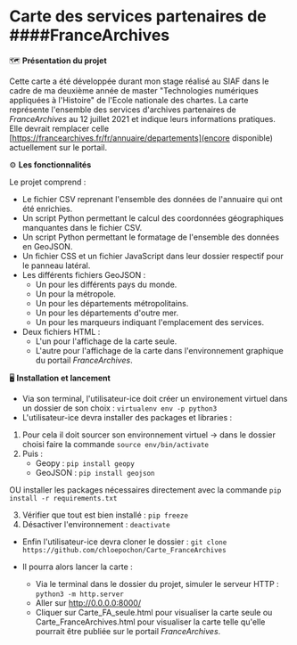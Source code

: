 # Carte des services partenaires de ####FranceArchives

  :world_map: **Présentation du projet**

Cette carte a été développée durant mon stage réalisé au SIAF dans le cadre de ma deuxième année de master "Technologies numériques appliquées à l'Histoire" de l'Ecole nationale des chartes.
La carte représente l'ensemble des services d'archives partenaires de _FranceArchives_ au 12 juillet 2021 et indique leurs informations pratiques. Elle devrait remplacer celle [https://francearchives.fr/fr/annuaire/departements](encore disponible) actuellement sur le portail.


 
:gear: **Les fonctionnalités**

Le projet comprend :
* Le fichier CSV reprenant l'ensemble des données de l'annuaire qui ont été enrichies.
* Un script Python permettant le calcul des coordonnées géographiques manquantes dans le fichier CSV.
* Un script Python permettant le formatage de l'ensemble des données en GeoJSON.
* Un fichier CSS et un fichier JavaScript dans leur dossier respectif pour le panneau latéral.
* Les différents fichiers GeoJSON :
  - Un pour les différents pays du monde.
  - Un pour la métropole.
  - Un pour les départements métropolitains.
  - Un pour les départements d'outre mer.
  - Un pour les marqueurs indiquant l'emplacement des services.
* Deux fichiers HTML :
  - L'un pour l'affichage de la carte seule.
  - L'autre pour l'affichage de la carte dans l'environnement graphique du portail _FranceArchives_.


  
:desktop_computer: **Installation et lancement**
 
 * Via son terminal, l'utilisateur-ice doit créer un environement virtuel dans un dossier de son choix : `virtualenv env -p python3`
 * L'utilisateur-ice devra installer des packages et libraries : 
  1. Pour cela il doit sourcer son environnement virtuel 
    -> dans le dossier choisi faire la commande `source env/bin/activate` 
  2.  Puis : 
       - Geopy : `pip install geopy`
       - GeoJSON : `pip install geojson`
       
  OU installer les packages nécessaires directement avec la commande `pip install -r requirements.txt`
  
  3. Vérifier que tout est bien installé : `pip freeze`
  4. Désactiver l'environnement : `deactivate`
 
 * Enfin l'utilisateur-ice devra cloner le dossier : `git clone https://github.com/chloepochon/Carte_FranceArchives`
 
 * Il pourra alors lancer la carte : 
    - Via le terminal dans le dossier du projet, simuler le serveur HTTP : `python3 -m http.server`
    - Aller sur http://0.0.0.0:8000/ 
    - Cliquer sur Carte_FA_seule.html pour visualiser la carte seule ou Carte_FranceArchives.html pour visualiser la carte telle qu'elle pourrait être publiée sur le portail _FranceArchives_.
  
